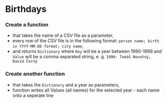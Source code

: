 # Birthdays

### Create a function
- that takes the name of a CSV file as a parameter,
- every row of the CSV file is in the following format: `person name; birth in YYYY-MM-DD format; city name`,
- and returns `Dictionary` where `Key` wiil be a year between 1990-1999 and `Value` will be a comma separated string, e. g. `1990: Tomáš Novotný, David Černý`

### Create another function
- that takes the `Dictionary` and a year as parameters,
- function writes all Values (all names) for the selected year - each name onto a seperate line
